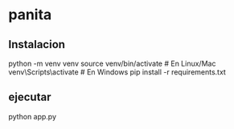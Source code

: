 # panita

## Instalacion
python -m venv venv
source venv/bin/activate  # En Linux/Mac
venv\Scripts\activate     # En Windows
pip install -r requirements.txt



## ejecutar
python app.py
